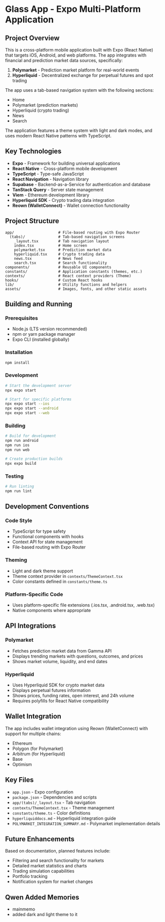 # Glass App - Expo Multi-Platform Application

## Project Overview

This is a cross-platform mobile application built with Expo (React Native) that targets iOS, Android, and web platforms. The app integrates with financial and prediction market data sources, specifically:

1. **Polymarket** - Prediction market platform for real-world events
2. **Hyperliquid** - Decentralized exchange for perpetual futures and spot trading

The app uses a tab-based navigation system with the following sections:
- Home
- Polymarket (prediction markets)
- Hyperliquid (crypto trading)
- News
- Search

The application features a theme system with light and dark modes, and uses modern React Native patterns with TypeScript.

## Key Technologies

- **Expo** - Framework for building universal applications
- **React Native** - Cross-platform mobile development
- **TypeScript** - Type-safe JavaScript
- **React Navigation** - Navigation library
- **Supabase** - Backend-as-a-Service for authentication and database
- **TanStack Query** - Server state management
- **Viem** - Ethereum development library
- **Hyperliquid SDK** - Crypto trading data integration
- **Reown (WalletConnect)** - Wallet connection functionality

## Project Structure

```
app/                    # File-based routing with Expo Router
  (tabs)/               # Tab-based navigation screens
    _layout.tsx         # Tab navigation layout
    index.tsx           # Home screen
    polymarket.tsx      # Prediction market data
    hyperliquid.tsx     # Crypto trading data
    news.tsx            # News feed
    search.tsx          # Search functionality
components/             # Reusable UI components
constants/              # Application constants (themes, etc.)
contexts/               # React context providers (Theme)
hooks/                  # Custom React hooks
lib/                    # Utility functions and helpers
assets/                 # Images, fonts, and other static assets
```

## Building and Running

### Prerequisites
- Node.js (LTS version recommended)
- npm or yarn package manager
- Expo CLI (installed globally)

### Installation
```bash
npm install
```

### Development
```bash
# Start the development server
npx expo start

# Start for specific platforms
npx expo start --ios
npx expo start --android
npx expo start --web
```

### Building
```bash
# Build for development
npm run android
npm run ios
npm run web

# Create production builds
npx expo build
```

### Testing
```bash
# Run linting
npm run lint
```

## Development Conventions

### Code Style
- TypeScript for type safety
- Functional components with hooks
- Context API for state management
- File-based routing with Expo Router

### Theming
- Light and dark theme support
- Theme context provider in `contexts/ThemeContext.tsx`
- Color constants defined in `constants/theme.ts`

### Platform-Specific Code
- Uses platform-specific file extensions (.ios.tsx, .android.tsx, .web.tsx)
- Native components where appropriate

## API Integrations

### Polymarket
- Fetches prediction market data from Gamma API
- Displays trending markets with questions, outcomes, and prices
- Shows market volume, liquidity, and end dates

### Hyperliquid
- Uses Hyperliquid SDK for crypto market data
- Displays perpetual futures information
- Shows prices, funding rates, open interest, and 24h volume
- Requires polyfills for React Native compatibility

## Wallet Integration

The app includes wallet integration using Reown (WalletConnect) with support for multiple chains:
- Ethereum
- Polygon (for Polymarket)
- Arbitrum (for Hyperliquid)
- Base
- Optimism

## Key Files

- `app.json` - Expo configuration
- `package.json` - Dependencies and scripts
- `app/(tabs)/_layout.tsx` - Tab navigation
- `contexts/ThemeContext.tsx` - Theme management
- `constants/theme.ts` - Color definitions
- `hyperliquiddocs.md` - Hyperliquid integration guide
- `POLYMARKET_INTEGRATION_SUMMARY.md` - Polymarket implementation details

## Future Enhancements

Based on documentation, planned features include:
- Filtering and search functionality for markets
- Detailed market statistics and charts
- Trading simulation capabilities
- Portfolio tracking
- Notification system for market changes

## Qwen Added Memories
- mainmemo
- added dark and light theme to it
